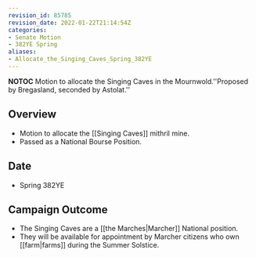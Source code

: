 ```yaml
---
revision_id: 85785
revision_date: 2022-01-22T21:14:54Z
categories:
- Senate Motion
- 382YE Spring
aliases:
- Allocate_the_Singing_Caves_Spring_382YE
---
```



__NOTOC__
Motion to allocate the Singing Caves in the Mournwold.''Proposed by Bregasland, seconded by Astolat.''
## Overview
* Motion to allocate the [[Singing Caves]] mithril mine.
* Passed as a National Bourse Position.
## Date
* Spring 382YE
## Campaign Outcome
* The Singing Caves are a [[the Marches|Marcher]] National position.
* They will be available for appointment by Marcher citizens who own [[farm|farms]] during the Summer Solstice.